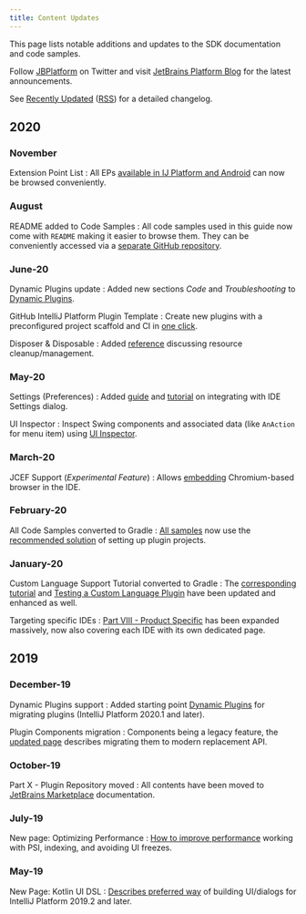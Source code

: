 ```yaml
---
title: Content Updates
---
```


This page lists notable additions and updates to the SDK documentation and code samples.
       
Follow [JBPlatform](https://twitter.com/JBPlatform/) on Twitter and visit [JetBrains Platform Blog](https://blog.jetbrains.com/platform/) for the latest announcements.

See [Recently Updated](/recently_updated.md) ([RSS](https://github.com/JetBrains/intellij-sdk-docs/commits/master.atom)) for a detailed changelog.

## 2020
                   
### November

Extension Point List
: All EPs [available in IJ Platform and Android](/appendix/resources/extension_point_list.md) can now be browsed conveniently.

### August

README added to Code Samples
: All code samples used in this guide now come with `README` making it easier to browse them. They can be conveniently accessed via a [separate GitHub repository](https://github.com/JetBrains/intellij-sdk-code-samples).

### June-20

Dynamic Plugins update
: Added new sections _Code_ and _Troubleshooting_ to [Dynamic Plugins](/basics/plugin_structure/dynamic_plugins.md).

GitHub IntelliJ Platform Plugin Template
: Create new plugins with a preconfigured project scaffold and CI in [one click](/tutorials/github_template.md).

Disposer & Disposable
: Added [reference](/basics/disposers.md) discussing resource cleanup/management.

### May-20

Settings (Preferences)
: Added [guide](/reference_guide/settings_guide.md) and [tutorial](/tutorials/settings_tutorial.md) on integrating with IDE Settings dialog.

UI Inspector
: Inspect Swing components and associated data (like `AnAction` for menu item) using [UI Inspector](/reference_guide/internal_actions/internal_ui_inspector.md).

### March-20

JCEF Support (_Experimental Feature_)
: Allows [embedding](/reference_guide/jcef.md) Chromium-based browser in the IDE.

### February-20

All Code Samples converted to Gradle
: [All samples](https://github.com/JetBrains/intellij-sdk-docs/tree/master/code_samples) now use the [recommended solution](/tutorials/gradle_build_system.md) of setting up plugin projects.

### January-20

Custom Language Support Tutorial converted to Gradle
: The [corresponding tutorial](/tutorials/custom_language_support_tutorial.md) and [Testing a Custom Language Plugin](/tutorials/writing_tests_for_plugins.md) have been updated and enhanced as well.

Targeting specific IDEs
: [Part VIII - Product Specific](/basics/getting_started/plugin_compatibility.md) has been expanded massively, now also covering each IDE with its own dedicated page.

## 2019

### December-19

Dynamic Plugins support
: Added starting point [Dynamic Plugins](/basics/plugin_structure/dynamic_plugins.md) for migrating plugins (IntelliJ Platform 2020.1 and later).

Plugin Components migration
: Components being a legacy feature, the [updated page](/basics/plugin_structure/plugin_components.md) describes migrating them to modern replacement API.

### October-19

Part X - Plugin Repository moved
: All contents have been moved to [JetBrains Marketplace](https://plugins.jetbrains.com/docs/marketplace/about-marketplace.html) documentation.

### July-19

New page: Optimizing Performance
: [How to improve performance](/reference_guide/performance/performance.md) working with PSI, indexing, and avoiding UI freezes.

### May-19

New Page: Kotlin UI DSL
: [Describes preferred way](/user_interface_components/kotlin_ui_dsl.md) of building UI/dialogs for IntelliJ Platform 2019.2 and later.